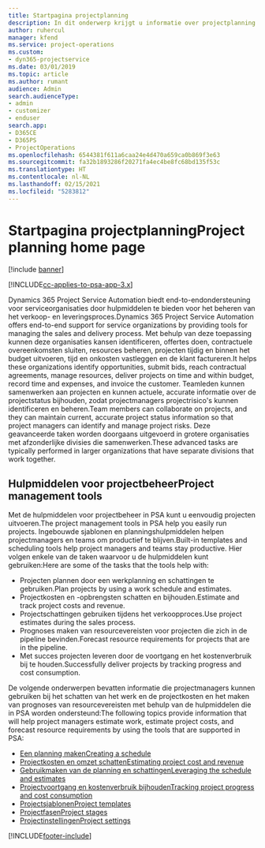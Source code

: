 ```yaml
---
title: Startpagina projectplanning
description: In dit onderwerp krijgt u informatie over projectplanning.
author: ruhercul
manager: kfend
ms.service: project-operations
ms.custom:
- dyn365-projectservice
ms.date: 03/01/2019
ms.topic: article
ms.author: rumant
audience: Admin
search.audienceType:
- admin
- customizer
- enduser
search.app:
- D365CE
- D365PS
- ProjectOperations
ms.openlocfilehash: 6544381f611a6caa24e4d470a659ca0b869f3e63
ms.sourcegitcommit: fa32b1893286f20271fa4ec4be8fc68bd135f53c
ms.translationtype: HT
ms.contentlocale: nl-NL
ms.lasthandoff: 02/15/2021
ms.locfileid: "5283812"
---
```

# <a name="project-planning-home-page"></a><span data-ttu-id="fdda6-103">Startpagina projectplanning</span><span class="sxs-lookup"><span data-stu-id="fdda6-103">Project planning home page</span></span>

[!include [banner](../includes/psa-now-project-operations.md)]

[!INCLUDE[cc-applies-to-psa-app-3.x](../includes/cc-applies-to-psa-app-3x.md)]

<span data-ttu-id="fdda6-104">Dynamics 365 Project Service Automation biedt end-to-endondersteuning voor serviceorganisaties door hulpmiddelen te bieden voor het beheren van het verkoop- en leveringsproces.</span><span class="sxs-lookup"><span data-stu-id="fdda6-104">Dynamics 365 Project Service Automation offers end-to-end support for service organizations by providing tools for managing the sales and delivery process.</span></span> <span data-ttu-id="fdda6-105">Met behulp van deze toepassing kunnen deze organisaties kansen identificeren, offertes doen, contractuele overeenkomsten sluiten, resources beheren, projecten tijdig en binnen het budget uitvoeren, tijd en onkosten vastleggen en de klant factureren.</span><span class="sxs-lookup"><span data-stu-id="fdda6-105">It helps these organizations identify opportunities, submit bids, reach contractual agreements, manage resources, deliver projects on time and within budget, record time and expenses, and invoice the customer.</span></span> <span data-ttu-id="fdda6-106">Teamleden kunnen samenwerken aan projecten en kunnen actuele, accurate informatie over de projectstatus bijhouden, zodat projectmanagers projectrisico's kunnen identificeren en beheren.</span><span class="sxs-lookup"><span data-stu-id="fdda6-106">Team members can collaborate on projects, and they can maintain current, accurate project status information so that project managers can identify and manage project risks.</span></span> <span data-ttu-id="fdda6-107">Deze geavanceerde taken worden doorgaans uitgevoerd in grotere organisaties met afzonderlijke divisies die samenwerken.</span><span class="sxs-lookup"><span data-stu-id="fdda6-107">These advanced tasks are typically performed in larger organizations that have separate divisions that work together.</span></span>

## <a name="project-management-tools"></a><span data-ttu-id="fdda6-108">Hulpmiddelen voor projectbeheer</span><span class="sxs-lookup"><span data-stu-id="fdda6-108">Project management tools</span></span>

<span data-ttu-id="fdda6-109">Met de hulpmiddelen voor projectbeheer in PSA kunt u eenvoudig projecten uitvoeren.</span><span class="sxs-lookup"><span data-stu-id="fdda6-109">The project management tools in PSA help you easily run projects.</span></span> <span data-ttu-id="fdda6-110">Ingebouwde sjablonen en planningshulpmiddelen helpen projectmanagers en teams om productief te blijven.</span><span class="sxs-lookup"><span data-stu-id="fdda6-110">Built-in templates and scheduling tools help project managers and teams stay productive.</span></span> <span data-ttu-id="fdda6-111">Hier volgen enkele van de taken waarvoor u de hulpmiddelen kunt gebruiken:</span><span class="sxs-lookup"><span data-stu-id="fdda6-111">Here are some of the tasks that the tools help with:</span></span>

- <span data-ttu-id="fdda6-112">Projecten plannen door een werkplanning en schattingen te gebruiken.</span><span class="sxs-lookup"><span data-stu-id="fdda6-112">Plan projects by using a work schedule and estimates.</span></span>
- <span data-ttu-id="fdda6-113">Projectkosten en -opbrengsten schatten en bijhouden.</span><span class="sxs-lookup"><span data-stu-id="fdda6-113">Estimate and track project costs and revenue.</span></span>
- <span data-ttu-id="fdda6-114">Projectschattingen gebruiken tijdens het verkoopproces.</span><span class="sxs-lookup"><span data-stu-id="fdda6-114">Use project estimates during the sales process.</span></span>
- <span data-ttu-id="fdda6-115">Prognoses maken van resourcevereisten voor projecten die zich in de pipeline bevinden.</span><span class="sxs-lookup"><span data-stu-id="fdda6-115">Forecast resource requirements for projects that are in the pipeline.</span></span>
- <span data-ttu-id="fdda6-116">Met succes projecten leveren door de voortgang en het kostenverbruik bij te houden.</span><span class="sxs-lookup"><span data-stu-id="fdda6-116">Successfully deliver projects by tracking progress and cost consumption.</span></span>

<span data-ttu-id="fdda6-117">De volgende onderwerpen bevatten informatie die projectmanagers kunnen gebruiken bij het schatten van het werk en de projectkosten en het maken van prognoses van resourcevereisten met behulp van de hulpmiddelen die in PSA worden ondersteund:</span><span class="sxs-lookup"><span data-stu-id="fdda6-117">The following topics provide information that will help project managers estimate work, estimate project costs, and forecast resource requirements by using the tools that are supported in PSA:</span></span>

- [<span data-ttu-id="fdda6-118">Een planning maken</span><span class="sxs-lookup"><span data-stu-id="fdda6-118">Creating a schedule</span></span>](project-creating.md)
- [<span data-ttu-id="fdda6-119">Projectkosten en omzet schatten</span><span class="sxs-lookup"><span data-stu-id="fdda6-119">Estimating project cost and revenue</span></span>](project-estimating.md)
- [<span data-ttu-id="fdda6-120">Gebruikmaken van de planning en schattingen</span><span class="sxs-lookup"><span data-stu-id="fdda6-120">Leveraging the schedule and estimates</span></span>](project-leveraging.md)
- [<span data-ttu-id="fdda6-121">Projectvoortgang en kostenverbruik bijhouden</span><span class="sxs-lookup"><span data-stu-id="fdda6-121">Tracking project progress and cost consumption</span></span>](project-tracking.md)
- [<span data-ttu-id="fdda6-122">Projectsjablonen</span><span class="sxs-lookup"><span data-stu-id="fdda6-122">Project templates</span></span>](project-templates.md)
- [<span data-ttu-id="fdda6-123">Projectfasen</span><span class="sxs-lookup"><span data-stu-id="fdda6-123">Project stages</span></span>](project-stages.md)
- [<span data-ttu-id="fdda6-124">Projectinstellingen</span><span class="sxs-lookup"><span data-stu-id="fdda6-124">Project settings</span></span>](project-settings.md)


[!INCLUDE[footer-include](../includes/footer-banner.md)]
